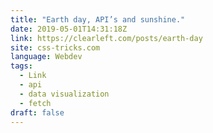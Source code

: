 ```yaml
---
title: "Earth day, API’s and sunshine."
date: 2019-05-01T14:31:18Z
link: https://clearleft.com/posts/earth-day
site: css-tricks.com
language: Webdev
tags:
  - Link
  - api
  - data visualization
  - fetch
draft: false
---
```

